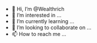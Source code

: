 - 👋 Hi, I’m @Wealthrich
- 👀 I’m interested in ...
- 🌱 I’m currently learning ...
- 💞️ I’m looking to collaborate on ...
- 📫 How to reach me ...

<!---
Wealthrich/Wealthrich is a ✨ special ✨ repository because its `README.md` (this file) appears on your GitHub profile.
You can click the Preview link to take a look at your changes.
--->
